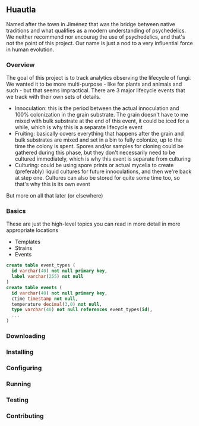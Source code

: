 ## Huautla
Named after the town in Jiménez that was the bridge between native traditions and what qualifies as a modern understanding of psychedelics. We neither recommend nor encourag the use of psychedelics, and that's not the point of this project. Our name is just a nod to a very influential force in human evolution.

### Overview
The goal of this project is to track analytics observing the lifecycle of fungi. We wanted it to be more multi-purpose - like for plants and animals and such - but that seems impractical. There are 3 major lifecycle events that we track with their own sets of details.

* Innoculation: this is the period between the actual innoculation and 100% colonization in the grain substrate. The grain doesn't have to me mixed with bulk substrate at the end of this event, it could be iced for a while, which is why this is a separate lifecycle event
* Fruiting: basically covers everything that happens after the grain and bulk substrates are mixed and set in a bin to fully colonize, up to the time the colony is spent. Spores and/or samples for cloning could be gathered during this phase, but they don't necessarily need to be cultured immediately, which is why this event is separate from culturing
* Culturing: could be using spore prints or actual mycelia to create (preferably) liquid cultures for future innoculations, and then we're back at step one. Cultures can also be stored for quite some time too, so that's why this is its own event

But more on all that later (or elsewhere)

### Basics
These are just the high-level topics you can read in more detail in more appropriate locations

* Templates
* Strains
* Events
```sql
create table event_types (
  id varchar(40) not null primary key,
  label varchar(255) not null
)
create table events (
  id varchar(40) not null primary key,
  ctime timestamp not null,
  temperature decimal(3,0) not null,
  type varchar(40) not null references event_types(id),
  ...
)
```

### Downloading

### Installing

### Configuring

### Running

### Testing

### Contributing
